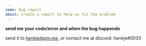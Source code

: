 ```yaml
---
name: Bug report
about: Create a report to help us fix the problem
---
```


**send me your code/error and when the bug happends**

send it to henkje@pm.me, or contact me at discord: henkje#0033
